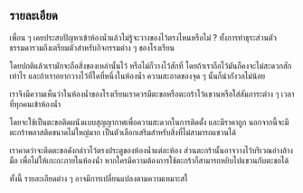 ## รายละเอียด
เพื่อน ๆ เคยประสบปัญหาเข้าห้องน้ำแล้วไม่รู้จะวางของไว้ตรงไหนหรือไม่ ? ทั้งการทำธุระส่วนตัวธรรมดารวมถึงเตรียมตัวสำหรับกิจกรรมต่าง ๆ ของโรงเรียน

โดยปกติแล้วเรามักจะถือสิ่งของเหล่านั้นไว้ หรือไม่ก็วางไว้สักที่ โดยถ้าเราถือไว้มันก็คงจะไม่สะดวกสักเท่าไร และถ้าเราอยากวางไว้ที่ใดที่หนึ่งในห้องน้ำ ความสะอาดของจุด ๆ นั้นก็น่ากังวลไม่น้อย

เราจึงมีความเห็นว่าในห้องน้ำของโรงเรียนเราควรมีตะขอหรือตะกร้าไว้แขวนหรือใส่สัมภาระต่าง ๆ เวลาที่ทุกคนเข้าห้องน้ำ

โดยจะใช้เป็นตะขอติดผนังแบบสุญญากาศเพื่อความสะดวกในการติดตั้ง และมีราคาถูก นอกจากนี้จะมีตะกร้าพลาสติดขนาดไม่ใหญ่มาก เป็นตัวเลือกเสริมสำหรับสิ่งที่ไม่สามารถแขวนได้

เราคาดว่าจะติดตะขอดังกล่าวไว้ตรงประตูของห้องน้ำแต่ละห้อง ส่วนตะกร้านั้นอาจวางไว้บริเวณอ่างล้างมือ เพื่อไม่ให้เกะกะภายในห้องน้ำ หากใครมีความต้องการใช้ตะกร้าก็สามารถหยิบไปแขวนกับตะขอได้

ทั้งนี้ รายละเอียดต่าง ๆ อาจมีการเปลี่ยนแปลงตามความเหมาะสใ
<!--stackedit_data:
eyJoaXN0b3J5IjpbMTYwNzYyNDg3NSw3NjEyMTkyOTcsMTc0Nj
A5OTM2NywtODUxMzg2MTgsLTIwNTM1MzMyODksLTgwMzUwNTMz
MiwtMTI4MTIxOTQ0OF19
-->